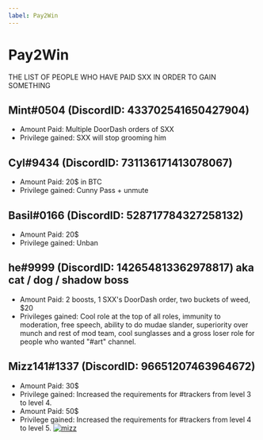 ```yaml
---
label: Pay2Win
---
```


# Pay2Win

THE LIST OF PEOPLE WHO HAVE PAID SXX IN ORDER TO GAIN SOMETHING

## Mint#0504 (DiscordID: 433702541650427904)
  - Amount Paid: Multiple DoorDash orders of SXX
  - Privilege gained: SXX will stop grooming him

## Cyl#9434 (DiscordID: 731136171413078067)
  - Amount Paid: 20$ in BTC
  - Privilege gained: Cunny Pass + unmute

## Basil#0166 (DiscordID: 528717784327258132)
  - Amount Paid: 20$
  - Privilege gained: Unban

## he#9999 (DiscordID: 142654813362978817) aka cat / dog / shadow boss
  - Amount Paid: 2 boosts, 1 SXX's DoorDash order, two buckets of weed, $20
  - Privileges gained: Cool role at the top of all roles, immunity to moderation, free speech, ability to do mudae slander, superiority over munch and rest of mod team, cool sunglasses and a gross loser role for people who wanted "#art" channel.

## Mizz141#1337 (DiscordID: 96651207463964672)
  - Amount Paid: 30$
  - Privilege gained: Increased the requirements for #trackers from level 3 to level 4.
  - Amount Paid: 50$ 
  - Privilege gained: Increased the requirements for #trackers from level 4 to level 5.
  [![mizz](https://files.catbox.moe/lrto3k.png)](https://files.catbox.moe/lrto3k.png)
